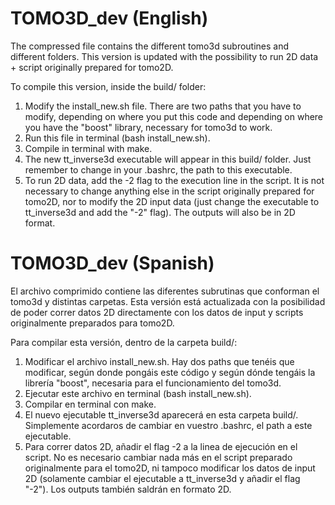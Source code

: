 # TOMO3D_dev (English)

The compressed file contains the different tomo3d subroutines and different folders. This version is updated with the possibility to run 2D data + script originally prepared for tomo2D.

To compile this version, inside the build/ folder:

1. Modify the install_new.sh file. There are two paths that you have to modify, depending on where you put this code and depending on where you have the "boost" library, necessary for tomo3d to work.
2. Run this file in terminal (bash install_new.sh).
3. Compile in terminal with make.
4. The new tt_inverse3d executable will appear in this build/ folder. Just remember to change in your .bashrc, the path to this executable.
5. To run 2D data, add the -2 flag to the execution line in the script. It is not necessary to change anything else in the script originally prepared for tomo2D, nor to modify the 2D input data (just change the executable to tt_inverse3d and add the "-2" flag). The outputs will also be in 2D format.

# TOMO3D_dev (Spanish)

El archivo comprimido contiene las diferentes subrutinas que conforman el tomo3d y distintas carpetas. Esta versión está actualizada con la posibilidad de poder correr datos 2D directamente con los datos de input y scripts originalmente preparados para tomo2D.

Para compilar esta versión, dentro de la carpeta build/:
  1. Modificar el archivo install_new.sh. Hay dos paths que tenéis que modificar, según donde pongáis este código y según dónde tengáis la librería "boost", necesaria para el funcionamiento del tomo3d.
  2. Ejecutar este archivo en terminal (bash install_new.sh).
  3. Compilar en terminal con make.
  4. El nuevo ejecutable tt_inverse3d aparecerá en esta carpeta build/. Simplemente acordaros de cambiar en vuestro .bashrc, el path  a este ejecutable.
  5. Para correr datos 2D, añadir el flag -2 a la linea de ejecución en el script. No es necesario cambiar nada más en el script preparado originalmente para el tomo2D, ni tampoco modificar los datos de input 2D (solamente cambiar el ejecutable a tt_inverse3d y añadir el flag "-2"). Los outputs también saldrán en formato 2D.
